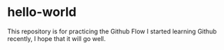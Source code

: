 # hello-world
This repository is for practicing the Github Flow
I started learning Github recently, I hope that it will go well.

